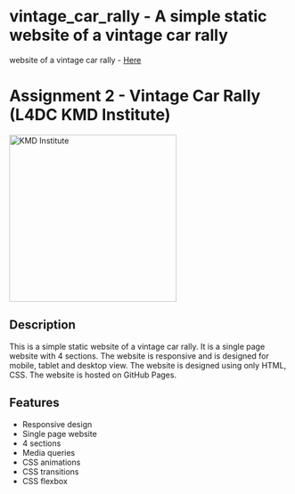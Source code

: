 # vintage_car_rally - A simple static website of a vintage car rally
website of a vintage car rally - <a href="https://mtk246.github.io/vintage_car_rally/"> Here </a>
<h1> Assignment 2 - Vintage Car Rally (L4DC KMD Institute) </h1>

<img src="https://tse2.mm.bing.net/th?id=OIP.e6-5wtpyd_I1ZTgw7XYvbgAAAA&pid=Api" alt="KMD Institute" width="300" height="auto">

## Description
This is a simple static website of a vintage car rally. It is a single page website with 4 sections. The website is responsive and is designed for mobile, tablet and desktop view. The website is designed using only HTML, CSS. The website is hosted on GitHub Pages.

## Features
- Responsive design
- Single page website
- 4 sections
- Media queries
- CSS animations
- CSS transitions
- CSS flexbox
